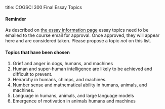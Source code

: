 title: COGSCI 300 Final Essay Topics

#### Reminder

As described on [the essay information page](cogsci-300-essay-information.html) essay topics need to be emailed to the course email for approval. Once approved, they will appear here and are considered taken.  Please propose a topic *not* on this list.

#### Topics that have been chosen

1. Grief and anger in dogs, humans, and machines
2. Human and super-human intelligence are likely to be achieved and difficult to prevent.
3. Heirarchy in humans, chimps, and machines.
4. Number sense and mathematical ability in humans, animals, and machines.
5. Language in humans, animals, and large language models
6. Emergence of motivation in animals humans and machines
